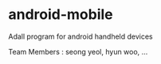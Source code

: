 # android-mobile

Adall program for android handheld devices

Team Members : seong yeol, hyun woo, ...